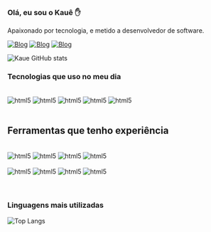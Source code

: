 ### Olá, eu sou o Kauê ✋
Apaixonado por tecnologia, e metido a desenvolvedor de software.

[![Blog](https://img.shields.io/badge/Instagram-E4405F?style=for-the-badge&logo=instagram&logoColor=white)](https://www.instagram.com/kaue.moraesx/)
[![Blog](https://img.shields.io/badge/LinkedIn-0077B5?style=for-the-badge&logo=linkedin&logoColor=white)](https://www.linkedin.com/in/kau%C3%AA-moraes-a23b80173/)
[![Blog](https://img.shields.io/badge/TikTok-000000?style=for-the-badge&logo=tiktok&logoColor=white)](https://www.tiktok.com/@trinode.io)

![Kaue GitHub stats](https://github-readme-stats.vercel.app/api?username=KaueSMoraes&show_icons=true&theme=onedark)

### Tecnologias que uso no meu dia
<div style="display: inline_block"></br>
    <img align="center" alt="html5"  src="https://img.shields.io/badge/C%23-239120?style=for-the-badge&logo=c-sharp&logoColor=white" />
    <img align="center" alt="html5"  src="https://img.shields.io/badge/HTML5-E34F26?style=for-the-badge&logo=html5&logoColor=white" />
    <img align="center" alt="html5"  src="https://img.shields.io/badge/CSS3-1572B6?style=for-the-badge&logo=css3&logoColor=white" />
    <img align="center" alt="html5"  src="https://img.shields.io/badge/Dart-0175C2?style=for-the-badge&logo=dart&logoColor=white" />
    <img align="center" alt="html5"  src="https://img.shields.io/badge/Flutter-02569B?style=for-the-badge&logo=flutter&logoColor=white" />
</div></br>

## Ferramentas que tenho experiência
<div style="display: inline_block"></br>
    <img align="center" alt="html5"  src="https://img.shields.io/badge/Visual_Studio-5C2D91?style=for-the-badge&logo=visual%20studio&logoColor=white" />
    <img align="center" alt="html5"  src="https://img.shields.io/badge/Visual_Studio_Code-0078D4?style=for-the-badge&logo=visual%20studio%20code&logoColor=white" />
    <img align="center" alt="html5"  src="https://img.shields.io/badge/Microsoft_SQL_Server-CC2927?style=for-the-badge&logo=microsoft-sql-server&logoColor=white" />
    <img align="center" alt="html5"  src="https://img.shields.io/badge/GIT-E44C30?style=for-the-badge&logo=git&logoColor=white" />
    </br></br>
     <img align="center" alt="html5"  src="https://img.shields.io/badge/Linux-FCC624?style=for-the-badge&logo=linux&logoColor=black" />
     <img align="center" alt="html5"  src="https://img.shields.io/badge/Amazon_AWS-232F3E?style=for-the-badge&logo=amazon-aws&logoColor=white" />
      <img align="center" alt="html5"  src="https://img.shields.io/badge/Azure_DevOps-0078D7?style=for-the-badge&logo=azure-devops&logoColor=white" />
    <img align="center" alt="html5"  src="https://img.shields.io/badge/GitLab-330F63?style=for-the-badge&logo=gitlab&logoColor=white" /></br></br>
</div></br>

### Linguagens mais utilizadas

![Top Langs](https://github-readme-stats.vercel.app/api/top-langs/?username=KaueSMoraes&hide_progress=true)
